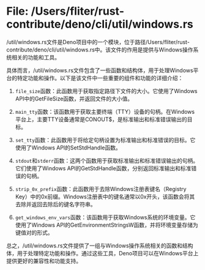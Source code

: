 # File: /Users/fliter/rust-contribute/deno/cli/util/windows.rs

/util/windows.rs文件是Deno项目中的一个模块，位于路径/Users/fliter/rust-contribute/deno/cli/util/windows.rs中。该文件的作用是提供与Windows操作系统相关的功能和工具。

具体而言，/util/windows.rs文件包含了一些函数和结构体，用于处理Windows平台的特定功能和操作。以下是该文件中一些重要的组件和功能的详细介绍：

1. `file_size`函数：此函数用于获取指定路径下文件的大小。它使用了Windows API中的GetFileSize函数，并返回文件的大小值。

2. `main_tty`函数：该函数用于获取主要终端（TTY）设备的句柄。在Windows平台上，主要TTY设备通常是CONOUT$，是标准输出和标准错误输出的目标。

3. `set_tty`函数：此函数用于将给定句柄设置为标准输出和标准错误的目标。它使用了Windows API的SetStdHandle函数。

4. `stdout`和`stderr`函数：这两个函数用于获取标准输出和标准错误输出的句柄。它们使用了Windows API的GetStdHandle函数，分别返回标准输出和标准错误的句柄。

5. `strip_0x_prefix`函数：此函数用于去除Windows注册表键名（Registry Key）中的0x前缀。Windows注册表中的键名通常以0x开头，该函数会将其去除并返回去除后的键名字符串。

6. `get_windows_env_vars`函数：该函数用于获取Windows系统的环境变量。它使用了Windows API的GetEnvironmentStringsW函数，并将环境变量存储为键值对的形式。

总之，/util/windows.rs文件提供了一组与Windows操作系统相关的函数和结构体，用于处理特定功能和操作。通过这些工具，Deno项目可以在Windows平台上提供更好的兼容性和功能支持。

